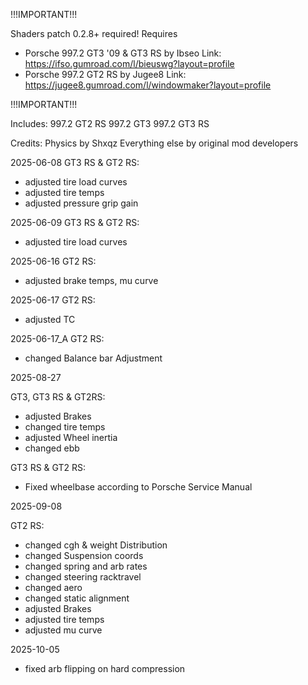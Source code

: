 !!!IMPORTANT!!!

Shaders patch 0.2.8+ required!
Requires

* Porsche 997.2 GT3 '09 \& GT3 RS by Ibseo
  Link: https://ifso.gumroad.com/l/bieuswg?layout=profile
* Porsche 997.2 GT2 RS by Jugee8
  Link: https://jugee8.gumroad.com/l/windowmaker?layout=profile



!!!IMPORTANT!!!

Includes:
997.2 GT2 RS
997.2 GT3
997.2 GT3 RS

Credits:
Physics by Shxqz
Everything else by original mod developers

2025-06-08
GT3 RS \& GT2 RS:

* adjusted tire load curves
* adjusted tire temps
* adjusted pressure grip gain

2025-06-09
GT3 RS \& GT2 RS:

* adjusted tire load curves

2025-06-16
GT2 RS:

* adjusted brake temps, mu curve

2025-06-17
GT2 RS:

* adjusted TC

2025-06-17\_A
GT2 RS:

* changed Balance bar Adjustment

2025-08-27

GT3, GT3 RS \& GT2RS:

* adjusted Brakes
* changed tire temps
* adjusted Wheel inertia
* changed ebb

GT3 RS \& GT2 RS:

* Fixed wheelbase according to Porsche Service Manual

2025-09-08

GT2 RS:

* changed cgh \& weight Distribution
* changed Suspension coords
* changed spring and arb rates
* changed steering racktravel
* changed aero
* changed static alignment
* adjusted Brakes
* adjusted tire temps
* adjusted mu curve

2025-10-05

* fixed arb flipping on hard compression
